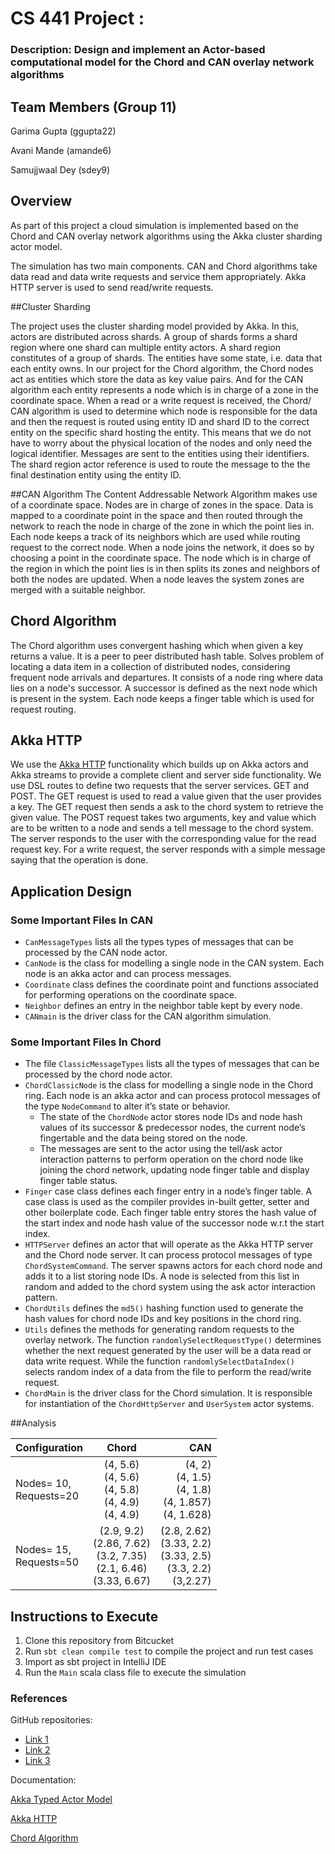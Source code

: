 # CS 441 Project : 

### Description: Design and implement an Actor-based computational model for the Chord and CAN overlay network algorithms

## Team Members (Group 11)

Garima Gupta (ggupta22)

Avani Mande (amande6)

Samujjwaal Dey (sdey9)

## Overview
As part of this project a cloud simulation is implemented based on the Chord and CAN overlay network algorithms using the Akka cluster sharding actor model. 

The simulation has two main components. CAN and Chord algorithms take data read and data write requests and service them appropriately. Akka HTTP server is used to send read/write requests.

##Cluster Sharding

The project uses the cluster sharding model provided by Akka. In this, actors are distributed across shards. A group of shards forms a shard region where one shard can multiple entity actors. A shard region constitutes of a group of shards.
The entities have some state, i.e. data that each entity owns. In our project for the Chord algorithm, the Chord nodes act as entities which store the data as key value pairs. 
And for the CAN algorithm each entity represents a node which is in charge of a zone in the coordinate space.
When a read or a write request is received, the Chord/ CAN algorithm is used to determine which node is responsible for the data and then the request is routed using entity ID and shard ID to the correct entity on the specific shard hosting the entity.
This means that we do not have to worry about the physical location of the nodes and only need the logical identifier. Messages are sent to the entities using their identifiers. The shard region actor reference is used to route the message to the the final destination entity using the entity ID. 


##CAN Algorithm
The Content Addressable Network Algorithm makes use of a coordinate space. Nodes are in charge of zones in the space. Data is mapped to a coordinate point in the space and then routed through the network to reach the
node in charge of the zone in which the point lies in. Each node keeps a track of its neighbors which are used while routing request to the correct node. When a node joins the network, it does so by choosing a point in 
the coordinate space. The node which is in charge of the region in which the point lies is in then splits its zones and neighbors of both the nodes are updated.
When a node leaves the system zones are merged with a suitable neighbor. 


## Chord Algorithm

The Chord algorithm uses convergent hashing which when given a key returns a value. It is a peer to peer distributed hash table. 
Solves problem of locating a data item in a collection of distributed nodes, considering frequent node arrivals and departures.
It consists of a node ring where data lies on a node's successor. A successor is defined as the next node which is present in the system.
Each node keeps a finger table which is used for request routing.

## Akka HTTP

We use the [Akka HTTP](https://doc.akka.io/docs/akka-http/current/introduction.html) functionality which builds up on Akka actors and Akka streams to provide a complete client and server side functionality. We use DSL routes to define two requests that the server services. GET and POST.
The GET request is used to read a value given that the user provides a key. The GET request then sends a ask to the chord system to retrieve the given value. The POST request takes two arguments, key and value which are to be written to a node and sends a tell message to the chord system. The server responds to the user with the corresponding value for the read request key. For a write request, the server responds with a simple message saying that the operation is done.



## Application Design

### Some Important Files In CAN
- `CanMessageTypes` lists all the types types of messages that can be processed by the CAN node actor. 
- `CanNode` is the class for modelling a single node in the CAN system. Each node is an akka actor and can process messages.
- `Coordinate` class defines the coordinate point and functions associated for performing operations on the coordinate space.
- `Neighbor` defines an entry in the neighbor table kept by every node. 
- `CANmain` is the driver class for the CAN algorithm simulation. 

### Some Important Files In Chord

- The file `ClassicMessageTypes` lists all the types of messages that can be processed by the chord node actor.
- `ChordClassicNode` is the class for modelling a single node in the Chord ring. Each node is an akka actor and can process protocol messages of the type `NodeCommand` to alter it’s state or behavior.
  - The state of the `ChordNode` actor stores node IDs and node hash values of its successor & predecessor nodes, the current node’s fingertable and the data being stored on the node.
  - The messages are sent to the actor using the tell/ask actor interaction patterns to perform operation on the chord node like joining the chord network, updating node finger table and display finger table status. 
- `Finger` case class defines each finger entry in a node’s finger table. A case class is used as the compiler provides in-built getter, setter and other boilerplate code. Each finger table entry stores the hash value of the start index and node hash value of the successor node w.r.t the start index.
- `HTTPServer` defines an actor that will operate as the Akka HTTP server and the Chord node server. It can process protocol messages of type `ChordSystemCommand`. The server spawns actors for each chord node and adds it to a list storing node IDs. A node is selected from this list in random and added to the chord system using the ask actor interaction pattern.
- `ChordUtils` defines the `md5()` hashing function used to generate the hash values for chord node IDs and key positions in the chord ring.
- `Utils` defines the methods for generating random requests to the overlay network. The function `randomlySelectRequestType()` determines whether the next request generated by the user will be a data read or data write request. While the function `randomlySelectDataIndex()` selects random index of a data from the file to perform the read/write request.
- `ChordMain` is the driver class for the Chord simulation. It is responsible for instantiation of the `ChordHttpServer` and `UserSystem` actor systems.


##Analysis

| Configuration | Chord         | CAN  |
| ------------- |:-------------:| -----:|
| Nodes= 10, <br/> Requests=20    | (4, 5.6) <br/> (4, 5.6) <br/> (4, 5.8) <br/> (4, 4.9) <br/> (4, 4.9) | (4, 2) <br/> (4, 1.5) <br/> (4, 1.8) <br/> (4, 1.857) <br/> (4, 1.628)|
| Nodes= 15, <br/> Requests=50      | (2.9, 9.2) <br/> (2.86, 7.62) <br/> (3.2, 7.35) <br/> (2.1, 6.46) <br/> (3.33, 6.67)     |  (2.8, 2.62) <br/> (3.33, 2.2) <br/> (3.33, 2.5) <br/> (3.3, 2.2) <br/> (3,2.27) |






 


## Instructions to Execute

1. Clone this repository from Bitcucket
2. Run `sbt clean compile test` to compile the project and run test cases
3. Import as sbt project in IntelliJ IDE
4. Run the `Main` scala class file to execute the simulation



### References

GitHub repositories: 

- [Link 1](https://github.com/pramo31/ChordSimulator)
- [Link 2](https://github.com/Swati32/Chord-Implementation-in-scala)
- [Link 3](https://github.com/softinio/pat)

Documentation:

[Akka Typed Actor Model](https://doc.akka.io/docs/akka/current/typed/index.html)

[Akka HTTP](https://doc.akka.io/docs/akka-http/current/introduction.html)

[Chord Algorithm](https://pdos.csail.mit.edu/papers/chord:sigcomm01/chord_sigcomm.pdf)




